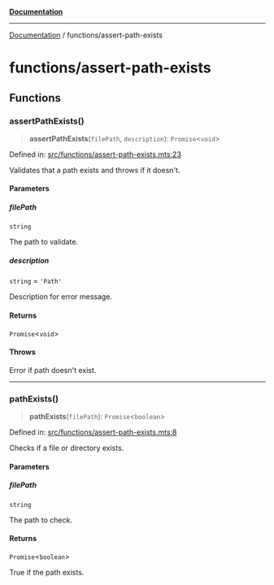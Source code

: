 [**Documentation**](../README.md)

---

[Documentation](../README.md) / functions/assert-path-exists

# functions/assert-path-exists

## Functions

### assertPathExists()

> **assertPathExists**(`filePath`, `description`): `Promise`\<`void`\>

Defined in: [src/functions/assert-path-exists.mts:23](https://github.com/noshiro-pf/ts-repo-utils/blob/main/src/functions/assert-path-exists.mts#L23)

Validates that a path exists and throws if it doesn't.

#### Parameters

##### filePath

`string`

The path to validate.

##### description

`string` = `'Path'`

Description for error message.

#### Returns

`Promise`\<`void`\>

#### Throws

Error if path doesn't exist.

---

### pathExists()

> **pathExists**(`filePath`): `Promise`\<`boolean`\>

Defined in: [src/functions/assert-path-exists.mts:8](https://github.com/noshiro-pf/ts-repo-utils/blob/main/src/functions/assert-path-exists.mts#L8)

Checks if a file or directory exists.

#### Parameters

##### filePath

`string`

The path to check.

#### Returns

`Promise`\<`boolean`\>

True if the path exists.
